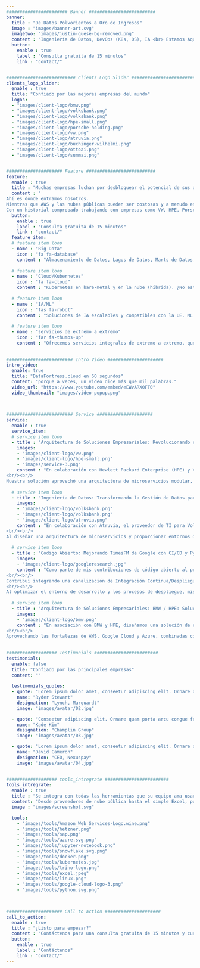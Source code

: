 ```yaml
---
####################### Banner #########################
banner:
  title : "De Datos Polvorientos a Oro de Ingresos"
  image : "images/banner-art.svg"
  imagetwo: "images/justin-guese-bg-removed.png"
  content : "Ingeniería de Datos, DevOps (K8s, OS), IA <br> Estamos Aquí para Ayudar"
  button:
    enable : true
    label : "Consulta gratuita de 15 minutos"
    link : "contact/"


########################## Clients Logo Slider #########################
clients_logo_slider:
  enable : true
  title: "Confiado por las mejores empresas del mundo"
  logos:
  - "images/client-logo/bmw.png"
  - "images/client-logo/volksbank.png"
  - "images/client-logo/volksbank.png"
  - "images/client-logo/hpe-small.png"
  - "images/client-logo/porsche-holding.png"
  - "images/client-logo/vw.png"
  - "images/client-logo/atruvia.png"
  - "images/client-logo/buchinger-wilhelmi.png"
  - "images/client-logo/ottoai.png"
  - "images/client-logo/summai.png"


##################### Feature ##########################
feature:
  enable : true
  title : "Muchas empresas luchan por desbloquear el potencial de sus datos"
  content : "
Ahí es donde entramos nosotros.
Mientras que AWS y las nubes públicas pueden ser costosas y a menudo están restringidas por las regulaciones financieras y de salud alemanas, ofrecemos soluciones seguras de alojamiento en Kubernetes.
Con un historial comprobado trabajando con empresas como VW, HPE, Porsche y grandes bancos, podemos transformar sus datos en ingresos valiosos."
  button:
    enable : true
    label : "Consulta gratuita de 15 minutos"
    link : "contact/"
  feature_item:
  # feature item loop
  - name : "Big Data"
    icon : "fa fa-database"
    content : "Almacenamiento de Datos, Lagos de Datos, Marts de Datos, Pipelines ETL y Trino/Hadoop. ¡Podemos ingerir y procesar cualquier dato!"
    
  # feature item loop
  - name : "Cloud/Kubernetes"
    icon : "fa fa-cloud"
    content : "Kubernetes en bare-metal y en la nube (híbrida). ¿No está seguro de cuál elegir? ¡Llámenos!"
    
  # feature item loop
  - name : "IA/ML"
    icon : "fas fa-robot"
    content : "Soluciones de IA escalables y compatibles con la UE. ML Ops para escalar sus cargas de trabajo de IA."
    
  # feature item loop
  - name : "servicios de extremo a extremo"
    icon : "far fa-thumbs-up"
    content : "Ofrecemos servicios integrales de extremo a extremo, que cubren desde la consultoría y la arquitectura hasta la programación."
      
      
######################### Intro Video #####################
intro_video:
  enable: true
  title: "DataFortress.cloud en 60 segundos"
  content: "porque a veces, un video dice más que mil palabras."
  video_url: "https://www.youtube.com/embed/eEWvARX0FT0"
  video_thumbnail: "images/video-popup.png"

      
      
######################### Service #####################
service:
  enable : true
  service_item:
  # service item loop
  - title : "Arquitectura de Soluciones Empresariales: Revolucionando el Flujo de Datos en el Proceso de Muestreo de VW con HPE"
    images:
    - "images/client-logo/vw.png"
    - "images/client-logo/hpe-small.png"
    - "images/service-3.png"
    content : "En colaboración con Hewlett Packard Enterprise (HPE) y Volkswagen (VW), diseñamos una arquitectura de soluciones de vanguardia que transformó el proceso de muestreo de materiales empresariales de VW. Al integrar una plataforma SaaS en la compleja arquitectura del sistema de VW, aumentamos significativamente la velocidad de comercialización de nuevos modelos de vehículos mientras optimizábamos todo el flujo de trabajo de muestreo.
<br/><br/>
Nuestra solución aprovechó una arquitectura de microservicios modular, permitiendo una transferencia de datos segura y compatible entre los diversos sistemas de VW y la nueva plataforma. ¿El resultado? Una notable reducción del 64% en el tiempo de muestreo y las tasas de error, todo mientras cumplíamos con los estándares de cumplimiento de VW y VDA. Este proyecto muestra nuestra experiencia en abordar desafíos tecnológicos, mejorar la eficiencia y ofrecer soluciones impactantes para líderes globales como VW."
      
  # service item loop
  - title : "Ingeniería de Datos: Transformando la Gestión de Datos para Atruvia y Volksbank"
    images:
    - "images/client-logo/volksbank.png"
    - "images/client-logo/volksbank.png"
    - "images/client-logo/atruvia.png"
    content : "En colaboración con Atruvia, el proveedor de TI para Volksbank, reemplazamos una infraestructura costosa basada en Hadoop con un moderno almacén de datos de código abierto. Construida sobre clústeres de autoscaling de Trino y S3, esta arquitectura compatible con BaFin maneja grandes cantidades de datos financieros de millones de clientes mientras ofrece un rendimiento excepcional a un costo reducido.
<br/><br/>
Al diseñar una arquitectura de microservicios y proporcionar entornos de análisis fáciles de usar, empoderamos a los equipos de Atruvia para analizar grandes conjuntos de datos sin configuraciones complejas. Nuestra solución no solo mejoró la escalabilidad y el rendimiento de los datos, sino que también aseguró el cumplimiento regulatorio, posicionando a Atruvia para el crecimiento futuro. Este proyecto muestra nuestra capacidad para ofrecer arquitecturas de datos innovadoras y rentables que cumplen con los más altos estándares de la industria."
      
  # service item loop
  - title : "Código Abierto: Mejorando TimesFM de Google con CI/CD y Python Poetry"
    images:
    - "images/client-logo/googleresearch.jpg"
    content : "Como parte de mis contribuciones de código abierto al proyecto TimesFM de Google Research, implementé mejoras clave que optimizaron el proceso de desarrollo y mejoraron la accesibilidad del usuario. TimesFM, un modelo de pronóstico de vanguardia preentrenado en 100 mil millones de puntos de tiempo del mundo real, ofrece un rendimiento impresionante de cero disparos para la previsión de series temporales en industrias como el comercio minorista, las finanzas y la salud. A pesar de sus capacidades robustas, el proyecto necesitaba mejoras en el despliegue y la gestión de dependencias para maximizar su impacto.
<br/><br/>
Contribuí integrando una canalización de Integración Continua/Despliegue Continuo (CI/CD) utilizando GitHub Actions, automatizando las pruebas y los flujos de trabajo de despliegue, y asegurando una calidad de código consistente. Además, implementé Python Poetry para una gestión de dependencias sin problemas, simplificando la instalación y mejorando la reproducibilidad. Estas mejoras redujeron la barrera para nuevos usuarios y desarrolladores, mejoraron la productividad y fomentaron una mejor colaboración, permitiendo que TimesFM siga siendo líder en la innovación de la previsión de series temporales.
<br/><br/>
Al optimizar el entorno de desarrollo y los procesos de despliegue, mis contribuciones han asegurado que TimesFM pueda seguir ofreciendo capacidades de pronóstico poderosas con mayor eficiencia y facilidad."
      
  # service item loop
  - title : "Arquitectura de Soluciones Empresariales: BMW / HPE: Solución de respaldo mundial para VMs"
    images:
    - "images/client-logo/bmw.png"
    content : "En asociación con BMW y HPE, diseñamos una solución de respaldo global escalable y rentable para apoyar los extensos sistemas de máquinas virtuales (VM) y la infraestructura de intercambio de archivos de BMW. Frente al desafío de gestionar cientos de petabytes de datos en una red mundial, desarrollamos una estrategia híbrida que integró sin problemas los proveedores de almacenamiento en la nube con los servidores de deduplicación de HPE en las instalaciones.
<br/><br/>
Aprovechando las fortalezas de AWS, Google Cloud y Azure, combinadas con la avanzada tecnología de deduplicación de HPE, superamos las limitaciones de ancho de banda y reducimos significativamente los costos de almacenamiento. Nuestra solución aseguró la fiabilidad de los datos a través de la redundancia multicloud y permitió un crecimiento escalable en línea con las necesidades futuras de BMW. Este proyecto destaca nuestra experiencia en la arquitectura de sistemas de respaldo de datos globales que ofrecen un rendimiento robusto, rentabilidad y sostenibilidad a largo plazo."
       
       
################### Testimonials ########################
testimonials:
  enable: false
  title: "Confiado por las principales empresas"
  content: ""
  
  testimonials_quotes:
  - quote: "Lorem ipsum dolor amet, conseetur adipiscing elit. Ornare quam porta arcu congue felis volutpat. Vitae lectudbfs dolor faucibus"
    name: "Ryder Stewart"
    designation: "Lynch, Marquardt"
    image: "images/avatar/02.jpg"

  - quote: "Conseetur adipiscing elit. Ornare quam porta arcu congue felis volutpat. Vitae lectudbfs pellentesque vitae dolor faucibus"
    name: "Kade Kim"
    designation: "Champlin Group"
    image: "images/avatar/03.jpg"

  - quote: "Lorem ipsum dolor amet, conseetur adipiscing elit. Ornare quam porta arcu congue felis volutpat. Vitae lectudbfs pellentesque vitae dolor"
    name: "David Cameron"
    designation: "CEO, Nexuspay"
    image: "images/avatar/04.jpg"
        

################### tools_intregrate ########################
tools_intregrate:
  enable : true
  title : "Se integra con todas las herramientas que su equipo ama usar"
  content: "Desde proveedores de nube pública hasta el simple Excel, podemos procesar e integrar cualquier fuente de datos."
  image : "images/screenshot.svg"

  tools:
    - "images/tools/Amazon_Web_Services-Logo.wine.png"
    - "images/tools/hetzner.png"
    - "images/tools/sap.png"
    - "images/tools/azure.svg.png"
    - "images/tools/jupyter-notebook.png"
    - "images/tools/snowflake.svg.png"
    - "images/tools/docker.png"
    - "images/tools/kubernetes.jpg"
    - "images/tools/trino-logo.png"
    - "images/tools/excel.jpeg"
    - "images/tools/linux.png"
    - "images/tools/google-cloud-logo-3.png"
    - "images/tools/python.svg.png"

  

##################### Call to action #####################
call_to_action:
  enable : true
  title : "¿Listo para empezar?"
  content : "Contáctenos para una consulta gratuita de 15 minutos y cuéntenos sobre sus desafíos de datos/nube."
  button:
    enable : true
    label : "Contáctenos"
    link : "contact/"
---
```

